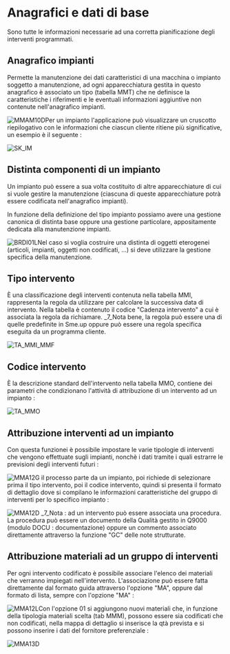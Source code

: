 # Anagrafici e dati di base
Sono tutte le informazioni necessarie ad una corretta pianificazione degli interventi programmati.

## Anagrafico impianti
Permette la manutenzione dei dati caratteristici di una macchina o impianto soggetto a manutenzione, ad ogni apparecchiatura gestita in questo anagrafico è associato un tipo (tabella MMT) che ne definisce la caratteristiche i riferimenti e le eventuali informazioni aggiuntive non contenute nell'anagrafico impianti.

![MMAM10D](http://doc.smeup.com/immagini/MMBASE_01/MMAM10D.png)Per un impianto l'applicazione può visualizzare un cruscotto riepilogativo con le informazioni che ciascun cliente ritiene più significative, un esempio è il seguente : 

![SK_IM](http://doc.smeup.com/immagini/MMBASE_01/SK_IM.png)
## Distinta componenti di un impianto
Un impianto può essere a sua volta costituito di altre apparecchiature di cui si vuole gestire la manutenzione (ciascuna di queste apparecchiature potrà essere codificata nell'anagrafico impianti).

In funzione della definizione del tipo impianto possiamo avere una gestione canonica di distinta base oppure una gestione particolare, appositamente dedicata alla manutenzione impianti.

![BRDI01L](http://doc.smeup.com/immagini/MMBASE_01/BRDI01L.png)Nel caso si voglia costruire una distinta di oggetti eterogenei (articoli, impianti, oggetti non codificati, ...) si deve utilizzare la gestione specifica della manutenzione.

## Tipo intervento
È una classificazione degli interventi contenuta nella tabella MMI, rappresenta la regola da utilizzare per calcolare la successiva data di intervento.
Nella tabella è contenuto il codice "Cadenza intervento" a cui è associata la regola da richiamare.
_7_Nota bene, la regola può essere una di quelle predefinite in Sme.up oppure può essere una regola specifica eseguita da un programma cliente.

![TA_MMI_MMF](http://doc.smeup.com/immagini/MMBASE_01/TA_MMI_MMF.png)
## Codice intervento
È la descrizione standard dell'intervento nella tabella MMO, contiene dei parametri che condizionano l'attività di attribuzione di un intervento ad un impianto : 

![TA_MMO](http://doc.smeup.com/immagini/MMBASE_01/TA_MMO.png)
## Attribuzione interventi ad un impianto
Con questa funzionei è possibile impostare le varie tipologie di interventi che vengono effettuate sugli impianti, nonchè i dati tramite i quali estrarre le previsioni degli interventi futuri : 

![MMA12G](http://doc.smeup.com/immagini/MMBASE_01/MMA12G.png)
il processo parte da un impianto, poi richiede di selezionare prima il tipo intervento, poi il codice intervento, quindi si presenta il formato di dettaglio dove si compilano le informazioni caratteristiche del gruppo di interventi per lo specifico impianto : 

![MMA12D](http://doc.smeup.com/immagini/MMBASE_01/MMA12D.png)
_7_Nota :  ad un intervento può essere associata una procedura. La procedura può essere un documento della Qualità gestito in Q9000 (modulo DOCU :  documentazione) oppure un commento associato direttamente attraverso la funzione "GC" delle note strutturate.

## Attribuzione materiali ad un gruppo di interventi
Per ogni intervento codificato è possibile associare l'elenco dei materiali che verranno impiegati nell'intervento. L'associazione può essere fatta direttamente dal formato guida attraverso l'opzione  "MA", oppure dal formato di lista, sempre con l'opzione "MA" : 

![MMA12L](http://doc.smeup.com/immagini/MMBASE_01/MMA12L.png)Con l'opzione 01 si aggiungono nuovi materiali che, in funzione della tipologia materiali scelta (tab MMM), possono essere sia codificati che non codificati, nella mappa di dettaglio si inserisce la qtà prevista e si possono inserire i dati del fornitore preferenziale : 

![MMA13D](http://doc.smeup.com/immagini/MMBASE_01/MMA13D.png)